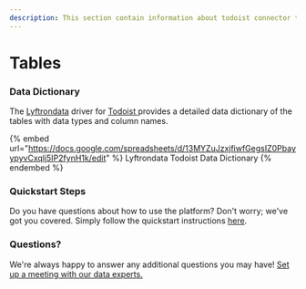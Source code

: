 ```yaml
---
description: This section contain information about todoist connector tables information
---
```


# Tables

### Data Dictionary

The [Lyftrondata](https://www.lyftrondata.com/) driver for [Todoist](https://www.lyftrondata.com/integration/business-analytics/todoist//)[ ](https://www.lyftrondata.com/integration/todoist/)provides a detailed data dictionary of the tables with data types and column names.

{% embed url="https://docs.google.com/spreadsheets/d/13MYZuJzxjfiwfGegsIZ0PbayypyvCxqlj5IP2fynH1k/edit" %}
Lyftrondata Todoist Data Dictionary
{% endembed %}

### Quickstart Steps

Do you have questions about how to use the platform? Don't worry; we've got you covered. Simply follow the quickstart instructions [here](../README.md).

### Questions? <a href="#questions" id="questions"></a>

We're always happy to answer any additional questions you may have! [Set up a meeting with our data experts.](https://www.lyftrondata.com/book-a-meeting/)


